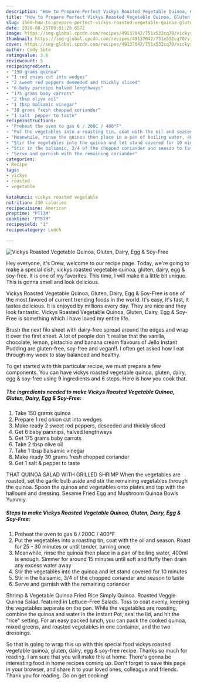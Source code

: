 ```yaml
---
description: "How to Prepare Perfect Vickys Roasted Vegetable Quinoa, Gluten, Dairy, Egg &amp;amp; Soy-Free"
title: "How to Prepare Perfect Vickys Roasted Vegetable Quinoa, Gluten, Dairy, Egg &amp;amp; Soy-Free"
slug: 1569-how-to-prepare-perfect-vickys-roasted-vegetable-quinoa-gluten-dairy-egg-and-amp-soy-free
date: 2020-08-25T09:01:20.657Z
image: https://img-global.cpcdn.com/recipes/49137042/751x532cq70/vickys-roasted-vegetable-quinoa-gluten-dairy-egg-soy-free-recipe-main-photo.jpg
thumbnail: https://img-global.cpcdn.com/recipes/49137042/751x532cq70/vickys-roasted-vegetable-quinoa-gluten-dairy-egg-soy-free-recipe-main-photo.jpg
cover: https://img-global.cpcdn.com/recipes/49137042/751x532cq70/vickys-roasted-vegetable-quinoa-gluten-dairy-egg-soy-free-recipe-main-photo.jpg
author: Cody Soto
ratingvalue: 3.6
reviewcount: 5
recipeingredient:
- "150 grams quinoa"
- "1 red onion cut into wedges"
- "2 sweet red peppers deseeded and thickly sliced"
- "6 baby parsnips halved lengthways"
- "175 grams baby carrots"
- "2 tbsp olive oil"
- "1 tbsp balsamic vinegar"
- "30 grams fresh chopped coriander"
- "1 salt  pepper to taste"
recipeinstructions:
- "Preheat the oven to gas 6 / 200C / 400°F"
- "Put the vegetables into a roasting tin, coat with the oil and season. Roast for 25 - 30 minutes or until tender, turning once"
- "Meanwhile, rinse the quinoa then place in a pan of boiling water, 400ml is enough. Simmer for around 15 minutes until soft and fluffy then drain any excess water away"
- "Stir the vegetables into the quinoa and let stand covered for 10 minutes"
- "Stir in the balsamic, 3/4 of the chopped coriander and season to taste"
- "Serve and garnish with the remaining coriander"
categories:
- Recipe
tags:
- vickys
- roasted
- vegetable

katakunci: vickys roasted vegetable 
nutrition: 230 calories
recipecuisine: American
preptime: "PT13M"
cooktime: "PT57M"
recipeyield: "1"
recipecategory: Lunch

---
```



![Vickys Roasted Vegetable Quinoa, Gluten, Dairy, Egg &amp; Soy-Free](https://img-global.cpcdn.com/recipes/49137042/751x532cq70/vickys-roasted-vegetable-quinoa-gluten-dairy-egg-soy-free-recipe-main-photo.jpg)

Hey everyone, it's Drew, welcome to our recipe page. Today, we're going to make a special dish, vickys roasted vegetable quinoa, gluten, dairy, egg &amp; soy-free. It is one of my favorites. This time, I will make it a little bit unique. This is gonna smell and look delicious.

Vickys Roasted Vegetable Quinoa, Gluten, Dairy, Egg &amp; Soy-Free is one of the most favored of current trending foods in the world. It's easy, it's fast, it tastes delicious. It is enjoyed by millions every day. They are nice and they look fantastic. Vickys Roasted Vegetable Quinoa, Gluten, Dairy, Egg &amp; Soy-Free is something which I have loved my entire life.

Brush the next filo sheet with dairy-free spread around the edges and wrap it over the first sheet. A lot of people don &#39;t realise that the vanilla, chocolate, lemon, pistachio and banana cream flavours of Jello Instant Pudding are gluten-free, soy-free and vegan!!. I often get asked how I eat through my week to stay balanced and healthy.


To get started with this particular recipe, we must prepare a few components. You can have vickys roasted vegetable quinoa, gluten, dairy, egg &amp; soy-free using 9 ingredients and 6 steps. Here is how you cook that.

<!--inarticleads1-->

##### The ingredients needed to make Vickys Roasted Vegetable Quinoa, Gluten, Dairy, Egg &amp; Soy-Free:

1. Take 150 grams quinoa
1. Prepare 1 red onion cut into wedges
1. Make ready 2 sweet red peppers, deseeded and thickly sliced
1. Get 6 baby parsnips, halved lengthways
1. Get 175 grams baby carrots
1. Take 2 tbsp olive oil
1. Take 1 tbsp balsamic vinegar
1. Make ready 30 grams fresh chopped coriander
1. Get 1 salt &amp; pepper to taste


THAT QUINOA SALAD WITH GRILLED SHRIMP When the vegetables are roasted, set the garlic bulb aside and stir the remaining vegetables through the quinoa. Spoon the quinoa and vegetables onto plates and top with the halloumi and dressing. Sesame Fried Egg and Mushroom Quinoa Bowls Yummly. 

<!--inarticleads2-->

##### Steps to make Vickys Roasted Vegetable Quinoa, Gluten, Dairy, Egg &amp; Soy-Free:

1. Preheat the oven to gas 6 / 200C / 400°F
1. Put the vegetables into a roasting tin, coat with the oil and season. Roast for 25 - 30 minutes or until tender, turning once
1. Meanwhile, rinse the quinoa then place in a pan of boiling water, 400ml is enough. Simmer for around 15 minutes until soft and fluffy then drain any excess water away
1. Stir the vegetables into the quinoa and let stand covered for 10 minutes
1. Stir in the balsamic, 3/4 of the chopped coriander and season to taste
1. Serve and garnish with the remaining coriander


Shrimp &amp; Vegetable Quinoa Fried Rice Simply Quinoa. Roasted Veggie Quinoa Salad. featured in Lettuce-Free Salads. Toss to coat evenly, keeping the vegetables separate on the pan. While the vegetables are roasting, combine the quinoa and water in the Instant Pot, seal the lid, and hit the &#34;rice&#34; setting. For an easy packed lunch, you can pack the cooked quinoa, mixed greens, and roasted vegetables in one container, and the two dressings. 

So that is going to wrap this up with this special food vickys roasted vegetable quinoa, gluten, dairy, egg &amp; soy-free recipe. Thanks so much for reading. I am sure that you will make this at home. There's gonna be interesting food in home recipes coming up. Don't forget to save this page in your browser, and share it to your loved ones, colleague and friends. Thank you for reading. Go on get cooking!
